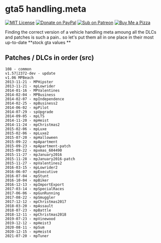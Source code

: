# gta5 handling.meta

[![MIT License](https://img.shields.io/badge/License-MIT-green?style=for-the-badge&logo=opensourceinitiative)](https://opensource.org/licenses/MIT)
[![Donate on PayPal](https://img.shields.io/badge/Donate-PayPal-%2300457C?style=for-the-badge&logo=paypal)](https://paypal.me/zfbx)
[![Sub on Patreon](https://img.shields.io/badge/Support-Patreon-%23FF424D?style=for-the-badge&logo=patreon)](https://www.patreon.com/zfbx)
[![Buy Me a Pizza](https://img.shields.io/badge/Pizza-BuyMeACoffee-%23FFDD00?style=for-the-badge&logo=buymeacoffee)](https://www.buymeacoffee.com/zfbx)

Finding the correct version of a vehicle handling meta amoung all the DLCs and patches is such a pain.. so let's put them all in one place in their most up-to-date **stock gta values **

## Patches / DLCs in order (src)
```
108 - common
v1.57|2372-dev - update
v1.06 MPBeach
2013-11-21 - MPHipster
2013-11-21 - mpLowrider
2014-01-16 - MPValentines
2014-02-04 - MPBusiness
2014-02-07 - mpIndependence
2014-02-25 - mpBusiness2
2014-06-02 - mpPilot
2014-07-29 - spUpgrade
2014-09-05 - mpLTS
2014-11-20 - mpHeist
2014-11-24 - mpChristmas2
2015-02-06 - mpLuxe
2015-02-06 - mpLuxe2
2015-07-20 - mpHalloween
2015-09-22 - mpApartment
2015-09-23 - mpApartment-patch
2015-09-22 - mpxmas_604490 
2015-11-27 - mpJanuary2016
2015-11-28 - mpJanuary2016-patch
2015-11-27 - mpValentines2
2016-03-15 - mpLowrider2
2016-06-07 - mpExecutive
2016-07-04 - mpStunt
2016-10-04 - mpBiker
2016-12-13 - mpImportExport
2017-03-14 - mpSpecialRaces
2017-06-06 - mpGunRunning
2017-08-22 - mpSmuggler
2017-12-12 - mpChristmas2017
2018-03-20 - mpAssault
2018-07-23 - mpBattle
2018-12-11 - mpChristmas2018
2019-07-23 - mpVinewood
2019-12-12 - mpHeist3
2020-08-11 - mpSum
2020-12-15 - mpHeist4
2021-07-20 - mpTuner
```
